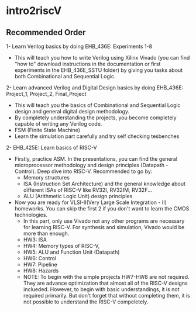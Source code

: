 # intro2riscV
## Recommended Order
1- Learn Verilog basics by doing EHB_436E: Experiments 1-8 

  - This will teach you how to write Verilog using Xilinx Vivado (you can find "how to" download instructions in the documentation or first experiments in the EHB_436E_SSTU folder) by giving you tasks about both Combinational and Sequential Logic.

2- Learn advanced Verilog and Digital Design basics by doing EHB_436E: Project_1, Project_2, Final_Project 

  - This will teach you the basics of Combinational and Sequential Logic design and general digital design methodology. 
  - By completely understanding the projects, you become completely capable of writing any Verilog code.
  - FSM (Finite State Machine)
  - Learn the simulation part carefully and try self checking tesbenches 

2- EHB_425E: Learn basics of RISC-V
  - Firstly, practice ASM. In the presentations, you can find the general microprocessor methodology and design principles (Datapath - Control). Deep dive into RISC-V. Recommended to go by:
    - Memory structures
    - ISA (Instruction Set Architecture) and the general knowledge about different ISAs of RISC-V like RV32I, RV32IM, RV32F...
    - ALU (Arithmetic Logic Unit) design principles
  - Now you are ready for VLSI-II(Very Large Scale Integration - II) homeworks. You can skip the first 2 if you don't want to learn the CMOS technologies.
    - In this part, only use Vivado not any other programs are necessary for learning RISC-V. For synthesis and simulation, Vivado would be more than enough.
    - HW3: ISA
    - HW4: Memory types of RISC-V,
    - HW5: ALU and Function Unit (Datapath)
    - HW6: Control
    - HW7: Pipeline
    - HW8: Hazards
    - NOTE: To begin with the simple projects HW7-HW8 are not required. They are advance optimization that almost all of the RISC-V designs inclueded. However, to begin with basic understandings, it is not required primarily. But don't forget that without completing them, it is not possible to understand the RISC-V compeletely.
